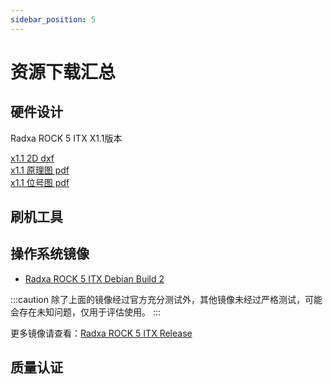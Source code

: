 ```yaml
---
sidebar_position: 5
---
```


# 资源下载汇总

## 硬件设计

Radxa ROCK 5 ITX X1.1版本

[x1.1 2D dxf](https://dl.radxa.com/rock5/5itx/radxa_rock_5itx_x1100_dxf.zip)  
[x1.1 原理图 pdf](https://dl.radxa.com/rock5/5itx/radxa_rock_5_itx_X1100_schematic.pdf)  
[x1.1 位号图 pdf](https://dl.radxa.com/rock5/5itx/radxa_rock_5_itx_X1100_components_placement_map.pdf)

## 刷机工具

## 操作系统镜像

- [Radxa ROCK 5 ITX Debian Build 2](https://github.com/radxa-build/rock-5-itx/releases/download/test-build-2/rock-5-itx_debian_bullseye-test_kde_test-build-2.img.xz)

:::caution
除了上面的镜像经过官方充分测试外，其他镜像未经过严格测试，可能会存在未知问题，仅用于评估使用。
:::

更多镜像请查看：[Radxa ROCK 5 ITX Release](https://github.com/radxa-build/rock-5-itx/releases)

## 质量认证
